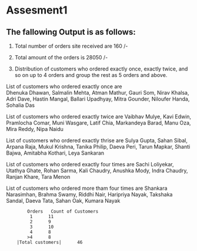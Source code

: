 # Assesment1
## The fallowing Output is as follows:
1. Total number of orders site received are 160 /-

2. Total amount of the orders is 28050 /-

3. Distribution of customers who ordered exactly once, exactly twice, and so on up to 4 orders and group the rest as 5 orders and above.

List of customers who ordered exactly once are  
Dhenuka Dhawan, Salmalin Mehta, Atman Mathur, Gauri Som, Nirav Khalsa, Adri Dave, Hastin Mangal, Ballari Upadhyay, Mitra Gounder, Niloufer Handa, Sohalia Das

List of customers who ordered exactly twice are
Vaibhav Mulye, Kavi Edwin, Pramlocha Comar, Muni Wasgare, Latif Chia, Markandeya Barad, Manu Oza, Mira Reddy, Nipa Naidu

List of customers who ordered exactly thrise are
Sulya Gupta, Sahan Sibal, Arpana Raja, Mukul Krishna, Tanika Philip, Daeva Peri, Tarun Mapkar, Shanti Bajwa, Amitabha Kothari, Leya Sankaran

List of customers who ordered exactly four times are 
Sachi Loliyekar, Utathya Ghate, Rohan Sarma, Kali Chaudry, Anushka Mody, Indra Chaudry, Ranjan Khare, Tara Menon

List of customers who ordered more tham four times are
Shankara Narasimhan, Brahma Swamy, Riddhi Nair, Haripriya Nayak, Takshaka Sandal, Daeva Tata, Sahan Oak, Kumara Nayak

			Orders 	 Count of Customers  
			 1		11 
			 2		9 
			 3		10 
			 4		8 
			>4		8 
		|Total customers|      46 

